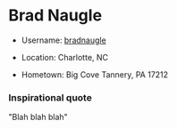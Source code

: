 # Brad Naugle



* Username: [bradnaugle](https://github.com/bradnaugle)

* Location: Charlotte, NC
* Hometown: Big Cove Tannery, PA 17212

### Inspirational quote

"Blah blah blah"

